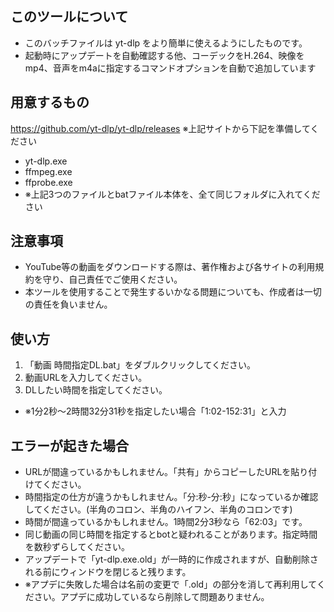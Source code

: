 ## このツールについて
- このバッチファイルは yt-dlp をより簡単に使えるようにしたものです。
- 起動時にアップデートを自動確認する他、コーデックをH.264、映像をmp4、音声をm4aに指定するコマンドオプションを自動で追加しています

## 用意するもの
https://github.com/yt-dlp/yt-dlp/releases
 ※上記サイトから下記を準備してください
- yt-dlp.exe
- ffmpeg.exe
- ffprobe.exe
- ※上記3つのファイルとbatファイル本体を、全て同じフォルダに入れてください

## 注意事項
- YouTube等の動画をダウンロードする際は、著作権および各サイトの利用規約を守り、自己責任でご使用ください。
- 本ツールを使用することで発生するいかなる問題についても、作成者は一切の責任を負いません。

## 使い方
1. 「動画 時間指定DL.bat」をダブルクリックしてください。
2.  動画URLを入力してください。
3.  DLしたい時間を指定してください。
- ※1分2秒～2時間32分31秒を指定したい場合「1:02-152:31」と入力

## エラーが起きた場合
- URLが間違っているかもしれません。「共有」からコピーしたURLを貼り付けてください。
- 時間指定の仕方が違うかもしれません。「分:秒-分:秒」になっているか確認してください。(半角のコロン、半角のハイフン、半角のコロンです)
- 時間が間違っているかもしれません。1時間2分3秒なら「62:03」です。
- 同じ動画の同じ時間を指定するとbotと疑われることがあります。指定時間を数秒ずらしてください。
- アップデートで「yt-dlp.exe.old」が一時的に作成されますが、自動削除される前にウィンドウを閉じると残ります。
- ※アプデに失敗した場合は名前の変更で「.old」の部分を消して再利用してください。アプデに成功しているなら削除して問題ありません。
